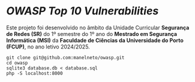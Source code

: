 # *OWASP Top 10 Vulnerabilities*
Este projeto foi desenvolvido no âmbito da Unidade Curricular **Segurança de Redes (SR)** do 1º semestre do 1º ano do **Mestrado em Segurança Informática (MSI)** da **Faculdade de Ciências da Universidade do Porto (FCUP)**, no ano letivo 2024/2025.

```
git clone git@github.com:manelneto/owasp.git
cd owasp
sqlite3 database.db < database.sql
php -S localhost:8000
```
